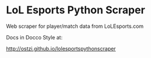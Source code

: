 LoL Esports Python Scraper
=======================

Web scraper for player/match data from LoLEsports.com

Docs in Docco Style at:

http://ostzi.github.io/lolesportspythonscraper
